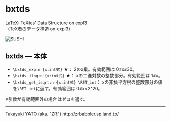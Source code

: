 bxtds
=====

LaTeX: TeXies' Data Structure on expl3  
（TeX者のデータ構造 on expl3）

![SUSHI](https://raw.githubusercontent.com/googlei18n/noto-emoji/master/png/128/emoji_u1f363.png)

bxtds ― 本体
-------------

  * `\bxtds_exp:n {x:int式}` ★：
    2のx乗。有効範囲は 0≤x≤30。
  * `\bxtds_ilog:n {x:int式}` ★：
    xの二進対数の整数部分。有効範囲は 1≤x。
  * `\bxtds_get_isqrt:n {x:int式} \RET_int`：
    xの非負平方根の整数部分の値を`\RET_int`に返す。有効範囲は 0≤x<2^20。

※引数が有効範囲外の場合はゼロを返す。

--------------------
Takayuki YATO (aka. "ZR") 
http://zrbabbler.sp.land.to/

